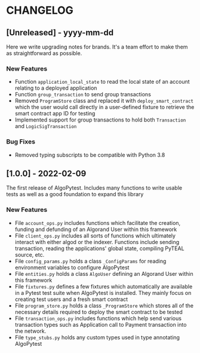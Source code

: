 # CHANGELOG

## [Unreleased] - yyyy-mm-dd

Here we write upgrading notes for brands. It's a team effort to make them as
straightforward as possible.

### New Features
- Function `application_local_state` to read the local state of an account relating to a deployed application
- Function `group_transaction` to send group transactions
- Removed `ProgramStore` class and replaced it with `deploy_smart_contract` which the user would call directly in a user-defined fixture to retrieve the smart contract app ID for testing
- Implemented support for group transactions to hold both `Transaction` and `LogicSigTransaction`

### Bug Fixes
- Removed typing subscripts to be compatible with Python 3.8

## [1.0.0] - 2022-02-09

The first release of AlgoPytest. Includes many functions to write usable tests as well as a good foundation to expand this library

### New Features
- File `account_ops.py` includes functions which facilitate the creation, funding and defunding of an Algorand User within this framework
- File `client_ops.py` includes all sorts of functions which ultimately interact with either algod or the indexer. Functions include sending transaction, reading the applications' global state, compiling PyTEAL source, etc.
- File `config_params.py` holds a class `_ConfigParams` for reading environment variables to configure AlgoPytest
- File `entities.py` holds a class `AlgoUser` defining an Algorand User within this framework
- File `fixtures.py` defines a few fixtures which automatically are available in a Pytest test suite when AlgoPytest is installed. They mainly focus on creating test users and a fresh smart contract
- File `program_store.py` holds a class `_ProgramStore` which stores all of the necessary details required to deploy the smart contract to be tested
- File `transaction_ops.py` includes functions which help send various transaction types such as Application call to Payment transaction into the network.
- File `type_stubs.py` holds any custom types used in type annotating AlgoPytest
